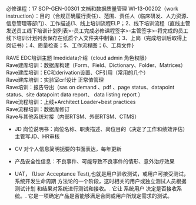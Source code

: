 必修课程：17
SOP-GEN-00301 文档和数据质量管理
WI-13-00202（work instruction）：目的（合规正确履行责任）、范围、责任人（临床研发、人力资源、信息管理等部门）、工作描述{1、线上培训流程ELP；2、线下培训流程（直线主管发送员工线下培训计划列表>-员工完成必修课程签字>-主管签字>-将完成的员工线下培训计划列表保存在纸质个人文件夹中制备）；3、上岗（完成培训后取得上岗证书）；4、质量检查；5、工作流程图；6、工具文件}








RAVE EDC培训主题
Imedidata介绍（cloud admin  角色权限）			
Rave建库培训：数据库构建（Form、Field、Dictionary、Folder、Matrices）			
Rave建库培训：EC和derivation设置、CF引用（常用的几个）			
Rave建库培训：实验室crf设计 正常值管理			
Rave培训：报告导出（sas on demand 、pdf 、page status、datapoint status、site datapoint data report、 data listing report ）			
Rave流程培训：上线+Architect Loader+best practices			
Rave流程培训：数据库修订			
Rave与其他系统对接（内部RTSM、外部RTSM、CTMS）			





- JD  岗位说明书：岗位名称、职责描述、岗位目的（决定了工作和绩效评估）
主管写JD、HR审核
- CV 对个人信息简明扼要的书面表达，每年更新

- 产品安全性信息：不良事件、可能导致不良事件的情形、意外治疗效果  
	
	
- UAT， (User Acceptance Test),也就是用户验收测试，或用户可接受测试， 系统开发生命周期 方法论的一个阶段，这时相关的用户或独立测试人员根据 测试计划 和结果对系统进行测试和接收。. 它让 系统用户 决定是否接收系统。. 它是一项确定产品是否能够满足合同或用户所规定需求的测试。
	
	
	
	
	
